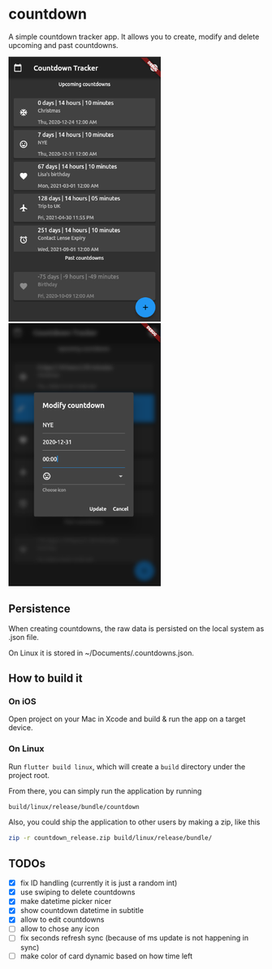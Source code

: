 # countdown

A simple countdown tracker app. It allows you to create, modify and delete upcoming and past countdowns.

<img src="readme-assets/countdowns_screenshot.png" alt="Countdown view" width="300"/>
<img src="readme-assets/add_countdown_screenshot.png" alt="Add / modify countdown view" width="300"/>

## Persistence

When creating countdowns, the raw data is persisted on the local system as .json file.

On Linux it is stored in ~/Documents/.countdowns.json.

## How to build it

### On iOS

Open project on your Mac in Xcode and build & run the app on a target device.

### On Linux

Run `flutter build linux`, which will create a `build` directory under the project root.

From there, you can simply run the application by running

```bash
build/linux/release/bundle/countdown
```

Also, you could ship the application to other users by making a zip, like this

```bash
zip -r countdown_release.zip build/linux/release/bundle/
```

## TODOs

* [x] fix ID handling (currently it is just a random int)
* [x] use swiping to delete countdowns
* [x] make datetime picker nicer
* [x] show countdown datetime in subtitle
* [x] allow to edit countdowns
* [ ] allow to chose any icon
* [ ] fix seconds refresh sync (because of ms update is not happening in sync)
* [ ] make color of card dynamic based on how time left
